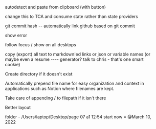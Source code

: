 autodetect and paste from clipboard (with button)

change this to TCA and consume state rather than state providers

git commit hash -- automatically link github based on git commit

show error

follow focus / show on all desktops

copy (export) all text to markdown'ed links or json or variable names (or maybe even a resume
         ---- generator? talk to chris - that's one smart cookie)

Create directory if it doesn't exist

Automatically prepend file name for easy organization and context in applications
  such as Notion where filenames are kept.

Take care of appending / to filepath if it isn't there

Better layout

folder - /Users/laptop/Desktop/page 07 a1 12:54 start
now = @March 10, 2022
